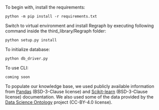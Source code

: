 To begin with, install the requirements:
```
python -m pip install -r requirements.txt
```
Switch to virtual environment and install Regraph by executing following command inside the third_library/Regraph folder:
```
python setup.py install
```

To initialize database:
```
python db_driver.py
```


To use CLI: 
```
coming soon
```

To populate our knowledge base, we used publicly available information from [Pandas](https://pandas.pydata.org/docs/) (BSD-3-Clause license) and [Scikit-learn](https://scikit-learn.org/stable/modules/classes.html) (BSD-3-Clause license) documentation. We also used some of the data provided by the [Data Science Ontology](https://github.com/IBM/datascienceontology) project (CC-BY-4.0 license). 

